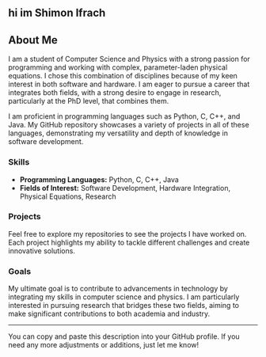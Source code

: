 hi im Shimon Ifrach
---

## About Me

I am a student of Computer Science and Physics with a strong passion for programming and working with complex, parameter-laden physical equations. I chose this combination of disciplines because of my keen interest in both software and hardware. I am eager to pursue a career that integrates both fields, with a strong desire to engage in research, particularly at the PhD level, that combines them.

I am proficient in programming languages such as Python, C, C++, and Java. My GitHub repository showcases a variety of projects in all of these languages, demonstrating my versatility and depth of knowledge in software development. 

### Skills

- **Programming Languages:** Python, C, C++, Java
- **Fields of Interest:** Software Development, Hardware Integration, Physical Equations, Research

### Projects

Feel free to explore my repositories to see the projects I have worked on. Each project highlights my ability to tackle different challenges and create innovative solutions.

### Goals

My ultimate goal is to contribute to advancements in technology by integrating my skills in computer science and physics. I am particularly interested in pursuing research that bridges these two fields, aiming to make significant contributions to both academia and industry.

---

You can copy and paste this description into your GitHub profile. If you need any more adjustments or additions, just let me know!
